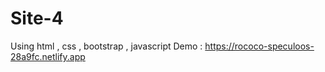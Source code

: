 # Site-4
Using html , css , bootstrap , javascript 
Demo : https://rococo-speculoos-28a9fc.netlify.app
